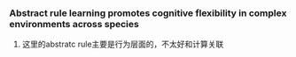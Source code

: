 ### Abstract rule learning promotes cognitive flexibility in complex environments across species
1. 这里的abstratc rule主要是行为层面的，不太好和计算关联